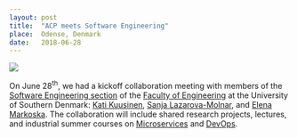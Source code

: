 ```yaml
---
layout: post
title:  "ACP meets Software Engineering"
place:  Odense, Denmark
date:   2018-06-28
---
```

<img class="img-fluid mx-auto d-block" src="/images/posts/tekse06.jpg">

On June 28<sup>th</sup>, we had a kickoff collaboration meeting with members of the [Software Engineering section](https://www.sdu.dk/en/om_sdu/institutter_centre/sdusoftwareengineering) of the [Faculty of Engineering](https://www.sdu.dk/en/om_sdu/fakulteterne/teknik) at the University of Southern Denmark: [Kati Kuusinen](http://findresearcher.sdu.dk/portal/da/persons/kati-kuusinen(9575db52-61c5-4e95-aad5-76193bce9a2c).html), [Sanja Lazarova-Molnar](http://findresearcher.sdu.dk/portal/en/persons/sanja-lazarovamolnar(b4fa9a39-d23f-4e26-9fb9-76dc16a6f3cd).html), and [Elena Markoska](http://findresearcher.sdu.dk/portal/da/persons/elena-markoska(6e62c3d2-27ef-458e-9f75-4891f66099a9).html). The collaboration will include shared research projects, lectures, and industrial summer courses on [Microservices](/research-areas.html#rt_ms) and [DevOps](/research-areas.html#rt_do).
